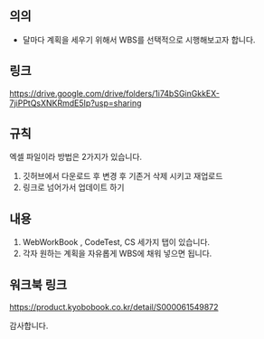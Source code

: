 ## 의의

- 달마다 계획을 세우기 위해서 WBS를 선택적으로 시행해보고자 합니다.

## 링크
https://drive.google.com/drive/folders/1i74bSGinGkkEX-7jiPPtQsXNKRmdE5Ip?usp=sharing
  

## 규칙

엑셀 파일이라 방법은 2가지가 있습니다. 

1. 깃허브에서 다운로드 후 변경 후 기존거 삭제 시키고 재업로드
2. 링크로 넘어가서 업데이트 하기

## 내용

1. WebWorkBook , CodeTest, CS 세가지 탭이 있습니다.
2. 각자 원하는 계획을 자유롭게 WBS에 채워 넣으면 됩니다.

## 워크북 링크

https://product.kyobobook.co.kr/detail/S000061549872

감사합니다.
